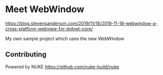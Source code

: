 # Meet WebWindow

https://blog.stevensanderson.com/2019/11/18/2019-11-18-webwindow-a-cross-platform-webview-for-dotnet-core/

My own sample project which uses the new WebWindow

## Contributing

Powered by NUKE https://github.com/nuke-build/nuke